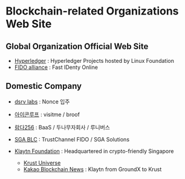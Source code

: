 # Blockchain-related Organizations Web Site

## Global Organization Official Web Site

- [Hyperledger](https://www.hyperledger.org/) : Hyperledger Projects hosted by Linux Foundation
- [FIDO alliance](https://fidoalliance.org/) : Fast IDenty Online

## Domestic Company

- [dsrv labs](https://www.dsrvlabs.com/) : Nonce 입주
- [아이콘루프](https://www.iconloop.com/) : visitme / broof 
- [람다256](https://luniverse.io/) : BaaS / 두나무자회사 / 루니버스
- [SGA BLC](http://www.sgablc.kr/) : TrustChannel FIDO / SGA Solutions 

- [Klaytn Foundation](https://klaytn.foundation/klaytn-foundation/) : Headquartered in crypto-friendly Singapore
  - [Krust Universe](https://www.krustuniverse.com/#p1)
  - [Kakao Blockchain News](https://www.edaily.co.kr/news/read?newsId=01849926632193784) : Klaytn from GroundX to Krust 
